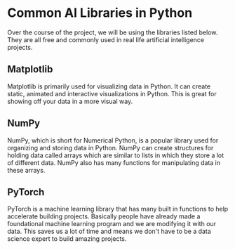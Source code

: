 # Common AI Libraries in Python

Over the course of the project, we will be using the libraries listed below. They are all free and commonly used in real life artificial intelligence projects.

## Matplotlib

Matplotlib is primarily used for visualizing data in Python. It can create static, animated and interactive visualizations in Python. This is great for showing off your data in a more visual way.

## NumPy

NumPy, which is short for Numerical Python, is a popular library used for organizing and storing data in Python. NumPy can create structures for holding data called arrays which are similar to lists in which they store a lot of different data. NumPy also has many functions for manipulating data in these arrays.

## PyTorch

PyTorch is a machine learning library that has many built in functions to help accelerate building projects. Basically people have already made a foundational machine learning program and we are modifying it with our data. This saves us a lot of time and means we don't have to be a data science expert to build amazing projects.